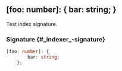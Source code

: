 ## \[foo: number]: { bar: string; }

Test index signature.

### Signature {#\_indexer\_-signature}

```typescript
[foo: number]: {
        bar: string;
    };
```

